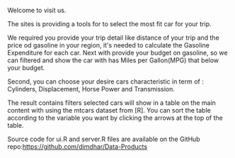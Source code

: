 Welcome to visit us.

The sites is providing a tools for to select the most fit car for your trip.

We required you provide your trip detail like distance of your trip and the price od gasoline in your region, it's needed to calculate the Gasoline Expenditure for each car. Next with provide your budget on gasoline, so we can filtered and show the car with has Miles per Gallon(MPG) that below your budget.

Second, you can choose your desire cars characteristic in term of : Cylinders, Displacement, Horse Power and Transmission. 

The result contains filters selected cars will show in a table on the main content with using the mtcars dataset from [R].
You can sort the table according to the variable you want by clicking the arrows at the top of the table.

Source code for ui.R and server.R files are available on the GitHub repo:https://github.com/dimdhar/Data-Products

